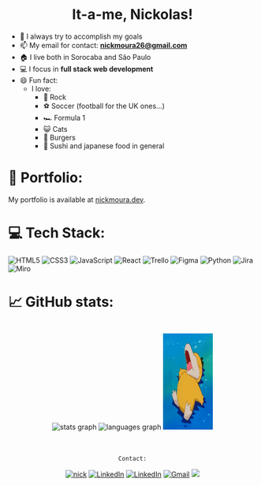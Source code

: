 <h1 align="center"> It-a-me, Nickolas!</h1>

- 🎯 I always try to accomplish my goals
- 📫 My email for contact: **nickmoura26@gmail.com**
- 🏠 I live both in Sorocaba and São Paulo
- 💻 I focus in **full stack web development**
- 😄 Fun fact:
  - I love:
    - 🎸 Rock
    - ⚽ Soccer (football for the UK ones...)
    - 🏎️ Formula 1
    - 😺 Cats
    - 🍔 Burgers
    - 🍣 Sushi and japanese food in general


# 🎨 Portfolio:

My portfolio is available at <a href="https://www.nickmoura.dev">nickmoura.dev</a>.

# 💻 Tech Stack:

![HTML5](https://img.shields.io/badge/html5-%23E34F26.svg?style=for-the-badge&logo=html5&logoColor=white) ![CSS3](https://img.shields.io/badge/css3-%231572B6.svg?style=for-the-badge&logo=css3&logoColor=white) ![JavaScript](https://img.shields.io/badge/Javascript-F7E018?style=for-the-badge&logo=javascript&color=black) ![React](https://img.shields.io/badge/React-0052CC?style=for-the-badge&logo=React&logoColor=23026AA7)
 ![Trello](https://img.shields.io/badge/Trello-%23026AA7.svg?style=for-the-badge&logo=Trello&logoColor=white) ![Figma](https://img.shields.io/badge/Figma-F24E1E?style=for-the-badge&logo=figma&logoColor=white) ![Python](https://img.shields.io/badge/Python-FFD43B?style=for-the-badge&logo=python&logoColor=blue) ![Jira](https://img.shields.io/badge/Jira-0052CC?style=for-the-badge&logo=Jira&logoColor=white) ![Miro](https://img.shields.io/badge/Miro-F7C922?style=for-the-badge&logo=Miro&logoColor=050036)


# 📈 GitHub stats:
<br clear="both">
<div align="center">
  <img src="https://github-readme-stats-sigma-five.vercel.app/api?hide_title=false&hide_rank=false&show_icons=true&include_all_commits=true&count_private=true&disable_animations=false&theme=dracula&locale=en&hide_border=false&username=nickmoura" height="150" alt="stats graph"  />
  <img src="https://github-readme-stats-sigma-five.vercel.app/api/top-langs?locale=en&hide_title=false&layout=compact&card_width=320&langs_count=5&theme=dracula&hide_border=false&username=nickmoura" height="150" alt="languages graph"  />
        <img width="20%" height="195px" src="https://raw.githubusercontent.com/nickmoura/nickmoura/main/JTHf.gif" width="100%"/>
</div>
<br clear="both">

##

<div align="center"> 

```Contact:```

[![nick]( https://img.shields.io/github/followers/nickmoura?label=follow&style=social)]((https://github.com/nickmoura/NickMoura)) <a href="https://open.spotify.com/user/12177611595"><img src="https://img.shields.io/badge/Nick-05122A.svg?style=plastic&logo=spotify&logoColor=green" alt="LinkedIn"/></a> <a href="https://www.linkedin.com/in/nickmoura/"><img src="https://img.shields.io/badge/Nick-05122A.svg?style=plastic&logo=linkedin&logoColor=blue" alt="LinkedIn"/></a> </a> <a href="mailto:nickmoura26@gmail.com"><img img src="https://img.shields.io/badge/Nick-05122A.svg?style=plastic&logo=gmail&logoColor=red" alt="Gmail"/></a>
<a href="http://discordapp.com/users/NickMoura#1723"><img src="https://img.shields.io/badge/Nick-05122A.svg?style=plastic&logo=discord&logoColor=blue" /></a>

</div>

<br>

